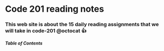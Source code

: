 # Code 201 reading notes
### This web site is about the 15 daily reading assignments that we will take in code-201 @octocat :+1:

***Table of Contents***

